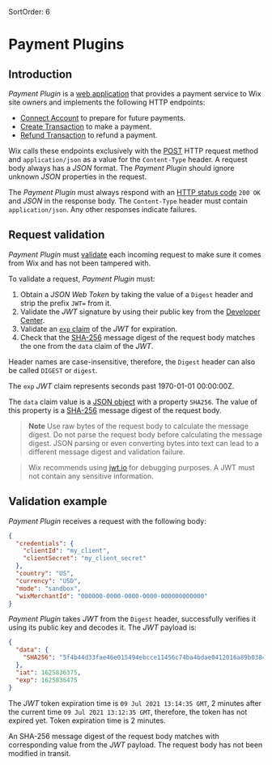 SortOrder: 6
# Payment Plugins

## Introduction
*Payment Plugin* is a [web application](https://en.wikipedia.org/wiki/Web_application) that provides a payment service to Wix site owners and implements the following HTTP endpoints:
* [Connect Account](https://dev.wix.com/api/rest/payment-provider/provider-platform/account/connect-account) to prepare for future payments.
* [Create Transaction](https://dev.wix.com/api/rest/payment-provider/provider-platform/transaction/create-transaction) to make a payment.
* [Refund Transaction](https://dev.wix.com/api/rest/payment-provider/provider-platform/transaction/refund-transaction) to refund a payment.

Wix calls these endpoints exclusively with the [POST](https://en.wikipedia.org/wiki/POST_(HTTP)) HTTP request method and `application/json` as a value for the `Content-Type` header. A request body always has a *JSON* format. The *Payment Plugin* should ignore unknown *JSON* properties in the request.

The *Payment Plugin* must always respond with an [HTTP status code](https://en.wikipedia.org/wiki/List_of_HTTP_status_codes) `200 OK` and *JSON* in the response body. The `Content-Type` header must contain `application/json`. Any other responses indicate failures.


## Request validation

*Payment Plugin* must [validate](https://devforum.wix.com/kb/en/article/validating-requests-received-from-wix) each incoming request to make sure it comes from Wix and has not been tampered with.

To validate a request, *Payment Plugin* must:
1. Obtain a *JSON Web Token* by taking the value of a `Digest` header and strip the prefix `JWT=` from it.
2. Validate the *JWT* signature by using their public key from the [Developer Center](https://dev.wix.com/dc3/my-apps/).
3. Validate an [`exp` claim](https://datatracker.ietf.org/doc/html/rfc7519#section-4.1.4) of the *JWT* for expiration.
4. Check that the [SHA-256](https://en.wikipedia.org/wiki/SHA-2) message digest of the request body matches the one from the `data` claim of the *JWT*.

Header names are case-insensitive, therefore, the `Digest` header can also be called `DIGEST` or `digest`.

The `exp` *JWT* claim represents seconds past 1970-01-01 00:00:00Z.

The `data` claim value is a [JSON object](http://json-schema.org/understanding-json-schema/reference/object.html#object) with a property `SHA256`. The value of this property is a [SHA-256](https://en.wikipedia.org/wiki/SHA-2) message digest of the request body.

> **Note**
> Use raw bytes of the request body to calculate the message digest. Do not parse the request body before calculating the message digest. JSON parsing or even converting bytes into text can lead to a different message digest and validation failure.

> Wix recommends using [jwt.io](https://jwt.io) for debugging purposes. A JWT must not contain any sensitive information.

## Validation example

*Payment Plugin* receives a request with the following body:
```json
{
  "credentials": {
    "clientId": "my_client",
    "clientSecret": "my_client_secret"
  },
  "country": "US",
  "currency": "USD",
  "mode": "sandbox",
  "wixMerchantId": "000000-0000-0000-0000-000000000000"
}
```
*Payment Plugin* takes *JWT* from the `Digest` header, successfully verifies it using its public key and decodes it.  The *JWT* payload is:
```json
{
  "data": {
    "SHA256": "5f4b44d33fae46e015494ebcce11456c74ba4bdae0412016a89b03844e9a7361"
  },
  "iat": 1625836375,
  "exp": 1625836475
}
```
The *JWT* token expiration time is `09 Jul 2021 13:14:35 GMT`, 2 minutes after the current time `09 Jul 2021 13:12:35 GMT`, therefore, the token has not expired yet. Token expiration time is 2 minutes.

An SHA-256 message digest of the request body matches with corresponding value from the *JWT* payload. The request body has not been modified in transit.

